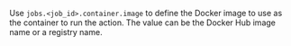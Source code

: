 Use `jobs.<job_id>.container.image` to define the Docker image to use as the container to run the action. The value can be the Docker Hub image name or a registry name.